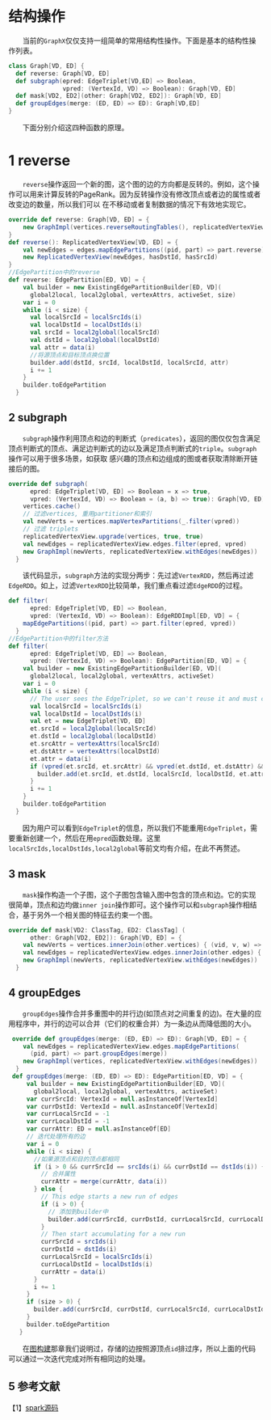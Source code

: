 # 结构操作

&emsp;&emsp;当前的`GraphX`仅仅支持一组简单的常用结构性操作。下面是基本的结构性操作列表。

```scala
class Graph[VD, ED] {
  def reverse: Graph[VD, ED]
  def subgraph(epred: EdgeTriplet[VD,ED] => Boolean,
               vpred: (VertexId, VD) => Boolean): Graph[VD, ED]
  def mask[VD2, ED2](other: Graph[VD2, ED2]): Graph[VD, ED]
  def groupEdges(merge: (ED, ED) => ED): Graph[VD,ED]
}
```
&emsp;&emsp;下面分别介绍这四种函数的原理。

# 1 reverse

&emsp;&emsp;`reverse`操作返回一个新的图，这个图的边的方向都是反转的。例如，这个操作可以用来计算反转的PageRank。因为反转操作没有修改顶点或者边的属性或者改变边的数量，所以我们可以
在不移动或者复制数据的情况下有效地实现它。

```scala
override def reverse: Graph[VD, ED] = {
    new GraphImpl(vertices.reverseRoutingTables(), replicatedVertexView.reverse())
}
def reverse(): ReplicatedVertexView[VD, ED] = {
    val newEdges = edges.mapEdgePartitions((pid, part) => part.reverse)
    new ReplicatedVertexView(newEdges, hasDstId, hasSrcId)
}
//EdgePartition中的reverse
def reverse: EdgePartition[ED, VD] = {
    val builder = new ExistingEdgePartitionBuilder[ED, VD](
      global2local, local2global, vertexAttrs, activeSet, size)
    var i = 0
    while (i < size) {
      val localSrcId = localSrcIds(i)
      val localDstId = localDstIds(i)
      val srcId = local2global(localSrcId)
      val dstId = local2global(localDstId)
      val attr = data(i)
      //将源顶点和目标顶点换位置
      builder.add(dstId, srcId, localDstId, localSrcId, attr)
      i += 1
    }
    builder.toEdgePartition
  }
```

## 2 subgraph

&emsp;&emsp;`subgraph`操作利用顶点和边的判断式（`predicates`），返回的图仅仅包含满足顶点判断式的顶点、满足边判断式的边以及满足顶点判断式的`triple`。`subgraph`操作可以用于很多场景，如获取
感兴趣的顶点和边组成的图或者获取清除断开链接后的图。

```scala
override def subgraph(
      epred: EdgeTriplet[VD, ED] => Boolean = x => true,
      vpred: (VertexId, VD) => Boolean = (a, b) => true): Graph[VD, ED] = {
    vertices.cache()
    // 过滤vertices, 重用partitioner和索引
    val newVerts = vertices.mapVertexPartitions(_.filter(vpred))
    // 过滤 triplets
    replicatedVertexView.upgrade(vertices, true, true)
    val newEdges = replicatedVertexView.edges.filter(epred, vpred)
    new GraphImpl(newVerts, replicatedVertexView.withEdges(newEdges))
  }
```
&emsp;&emsp;该代码显示，`subgraph`方法的实现分两步：先过滤`VertexRDD`，然后再过滤`EdgeRDD`。如上，过滤`VertexRDD`比较简单，我们重点看过滤`EdgeRDD`的过程。

```scala
def filter(
      epred: EdgeTriplet[VD, ED] => Boolean,
      vpred: (VertexId, VD) => Boolean): EdgeRDDImpl[ED, VD] = {
    mapEdgePartitions((pid, part) => part.filter(epred, vpred))
  }
//EdgePartition中的filter方法
def filter(
      epred: EdgeTriplet[VD, ED] => Boolean,
      vpred: (VertexId, VD) => Boolean): EdgePartition[ED, VD] = {
    val builder = new ExistingEdgePartitionBuilder[ED, VD](
      global2local, local2global, vertexAttrs, activeSet)
    var i = 0
    while (i < size) {
      // The user sees the EdgeTriplet, so we can't reuse it and must create one per edge.
      val localSrcId = localSrcIds(i)
      val localDstId = localDstIds(i)
      val et = new EdgeTriplet[VD, ED]
      et.srcId = local2global(localSrcId)
      et.dstId = local2global(localDstId)
      et.srcAttr = vertexAttrs(localSrcId)
      et.dstAttr = vertexAttrs(localDstId)
      et.attr = data(i)
      if (vpred(et.srcId, et.srcAttr) && vpred(et.dstId, et.dstAttr) && epred(et)) {
        builder.add(et.srcId, et.dstId, localSrcId, localDstId, et.attr)
      }
      i += 1
    }
    builder.toEdgePartition
  }  
```
&emsp;&emsp;因为用户可以看到`EdgeTriplet`的信息，所以我们不能重用`EdgeTriplet`，需要重新创建一个，然后在用`epred`函数处理。这里`localSrcIds,localDstIds,local2global`等前文均有介绍，在此不再赘述。

## 3 mask

&emsp;&emsp;`mask`操作构造一个子图，这个子图包含输入图中包含的顶点和边。它的实现很简单，顶点和边均做`inner join`操作即可。这个操作可以和`subgraph`操作相结合，基于另外一个相关图的特征去约束一个图。

```scala
override def mask[VD2: ClassTag, ED2: ClassTag] (
      other: Graph[VD2, ED2]): Graph[VD, ED] = {
    val newVerts = vertices.innerJoin(other.vertices) { (vid, v, w) => v }
    val newEdges = replicatedVertexView.edges.innerJoin(other.edges) { (src, dst, v, w) => v }
    new GraphImpl(newVerts, replicatedVertexView.withEdges(newEdges))
  }
```

## 4 groupEdges

&emsp;&emsp;`groupEdges`操作合并多重图中的并行边(如顶点对之间重复的边)。在大量的应用程序中，并行的边可以合并（它们的权重合并）为一条边从而降低图的大小。

```scala
 override def groupEdges(merge: (ED, ED) => ED): Graph[VD, ED] = {
    val newEdges = replicatedVertexView.edges.mapEdgePartitions(
      (pid, part) => part.groupEdges(merge))
    new GraphImpl(vertices, replicatedVertexView.withEdges(newEdges))
  }
 def groupEdges(merge: (ED, ED) => ED): EdgePartition[ED, VD] = {
     val builder = new ExistingEdgePartitionBuilder[ED, VD](
       global2local, local2global, vertexAttrs, activeSet)
     var currSrcId: VertexId = null.asInstanceOf[VertexId]
     var currDstId: VertexId = null.asInstanceOf[VertexId]
     var currLocalSrcId = -1
     var currLocalDstId = -1
     var currAttr: ED = null.asInstanceOf[ED]
     // 迭代处理所有的边
     var i = 0
     while (i < size) {
       //如果源顶点和目的顶点都相同
       if (i > 0 && currSrcId == srcIds(i) && currDstId == dstIds(i)) {
         // 合并属性
         currAttr = merge(currAttr, data(i))
       } else {
         // This edge starts a new run of edges
         if (i > 0) {
           // 添加到builder中
           builder.add(currSrcId, currDstId, currLocalSrcId, currLocalDstId, currAttr)
         }
         // Then start accumulating for a new run
         currSrcId = srcIds(i)
         currDstId = dstIds(i)
         currLocalSrcId = localSrcIds(i)
         currLocalDstId = localDstIds(i)
         currAttr = data(i)
       }
       i += 1
     }
     if (size > 0) {
       builder.add(currSrcId, currDstId, currLocalSrcId, currLocalDstId, currAttr)
     }
     builder.toEdgePartition
   }
```
&emsp;&emsp;在[图构建](build-graph.md)那章我们说明过，存储的边按照源顶点`id`排过序，所以上面的代码可以通过一次迭代完成对所有相同边的处理。

## 5 参考文献

【1】[spark源码](https://github.com/apache/spark)
